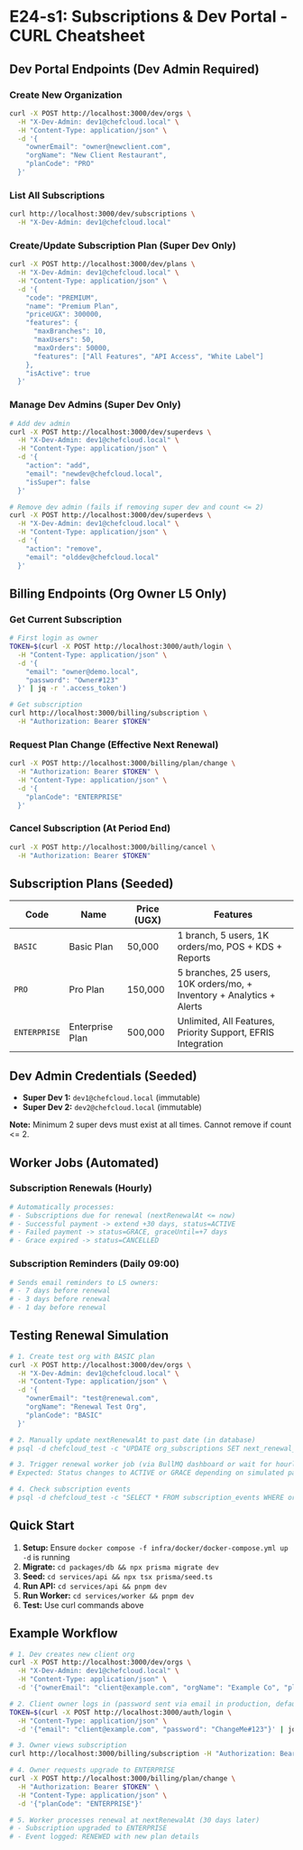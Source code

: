 # E24-s1: Subscriptions & Dev Portal - CURL Cheatsheet

## Dev Portal Endpoints (Dev Admin Required)

### Create New Organization
```bash
curl -X POST http://localhost:3000/dev/orgs \
  -H "X-Dev-Admin: dev1@chefcloud.local" \
  -H "Content-Type: application/json" \
  -d '{
    "ownerEmail": "owner@newclient.com",
    "orgName": "New Client Restaurant",
    "planCode": "PRO"
  }'
```

### List All Subscriptions
```bash
curl http://localhost:3000/dev/subscriptions \
  -H "X-Dev-Admin: dev1@chefcloud.local"
```

### Create/Update Subscription Plan (Super Dev Only)
```bash
curl -X POST http://localhost:3000/dev/plans \
  -H "X-Dev-Admin: dev1@chefcloud.local" \
  -H "Content-Type: application/json" \
  -d '{
    "code": "PREMIUM",
    "name": "Premium Plan",
    "priceUGX": 300000,
    "features": {
      "maxBranches": 10,
      "maxUsers": 50,
      "maxOrders": 50000,
      "features": ["All Features", "API Access", "White Label"]
    },
    "isActive": true
  }'
```

### Manage Dev Admins (Super Dev Only)
```bash
# Add dev admin
curl -X POST http://localhost:3000/dev/superdevs \
  -H "X-Dev-Admin: dev1@chefcloud.local" \
  -H "Content-Type: application/json" \
  -d '{
    "action": "add",
    "email": "newdev@chefcloud.local",
    "isSuper": false
  }'

# Remove dev admin (fails if removing super dev and count <= 2)
curl -X POST http://localhost:3000/dev/superdevs \
  -H "X-Dev-Admin: dev1@chefcloud.local" \
  -H "Content-Type: application/json" \
  -d '{
    "action": "remove",
    "email": "olddev@chefcloud.local"
  }'
```

## Billing Endpoints (Org Owner L5 Only)

### Get Current Subscription
```bash
# First login as owner
TOKEN=$(curl -X POST http://localhost:3000/auth/login \
  -H "Content-Type: application/json" \
  -d '{
    "email": "owner@demo.local",
    "password": "Owner#123"
  }' | jq -r '.access_token')

# Get subscription
curl http://localhost:3000/billing/subscription \
  -H "Authorization: Bearer $TOKEN"
```

### Request Plan Change (Effective Next Renewal)
```bash
curl -X POST http://localhost:3000/billing/plan/change \
  -H "Authorization: Bearer $TOKEN" \
  -H "Content-Type: application/json" \
  -d '{
    "planCode": "ENTERPRISE"
  }'
```

### Cancel Subscription (At Period End)
```bash
curl -X POST http://localhost:3000/billing/cancel \
  -H "Authorization: Bearer $TOKEN"
```

## Subscription Plans (Seeded)

| Code | Name | Price (UGX) | Features |
|------|------|-------------|----------|
| `BASIC` | Basic Plan | 50,000 | 1 branch, 5 users, 1K orders/mo, POS + KDS + Reports |
| `PRO` | Pro Plan | 150,000 | 5 branches, 25 users, 10K orders/mo, + Inventory + Analytics + Alerts |
| `ENTERPRISE` | Enterprise Plan | 500,000 | Unlimited, All Features, Priority Support, EFRIS Integration |

## Dev Admin Credentials (Seeded)

- **Super Dev 1:** `dev1@chefcloud.local` (immutable)
- **Super Dev 2:** `dev2@chefcloud.local` (immutable)

**Note:** Minimum 2 super devs must exist at all times. Cannot remove if count <= 2.

## Worker Jobs (Automated)

### Subscription Renewals (Hourly)
```bash
# Automatically processes:
# - Subscriptions due for renewal (nextRenewalAt <= now)
# - Successful payment -> extend +30 days, status=ACTIVE
# - Failed payment -> status=GRACE, graceUntil=+7 days
# - Grace expired -> status=CANCELLED
```

### Subscription Reminders (Daily 09:00)
```bash
# Sends email reminders to L5 owners:
# - 7 days before renewal
# - 3 days before renewal
# - 1 day before renewal
```

## Testing Renewal Simulation

```bash
# 1. Create test org with BASIC plan
curl -X POST http://localhost:3000/dev/orgs \
  -H "X-Dev-Admin: dev1@chefcloud.local" \
  -H "Content-Type: application/json" \
  -d '{
    "ownerEmail": "test@renewal.com",
    "orgName": "Renewal Test Org",
    "planCode": "BASIC"
  }'

# 2. Manually update nextRenewalAt to past date (in database)
# psql -d chefcloud_test -c "UPDATE org_subscriptions SET next_renewal_at = NOW() - INTERVAL '1 day' WHERE org_id = 'org_id_here';"

# 3. Trigger renewal worker job (via BullMQ dashboard or wait for hourly cron)
# Expected: Status changes to ACTIVE or GRACE depending on simulated payment result

# 4. Check subscription events
# psql -d chefcloud_test -c "SELECT * FROM subscription_events WHERE org_id = 'org_id_here' ORDER BY at DESC;"
```

## Quick Start

1. **Setup:** Ensure `docker compose -f infra/docker/docker-compose.yml up -d` is running
2. **Migrate:** `cd packages/db && npx prisma migrate dev`
3. **Seed:** `cd services/api && npx tsx prisma/seed.ts`
4. **Run API:** `cd services/api && pnpm dev`
5. **Run Worker:** `cd services/worker && pnpm dev`
6. **Test:** Use curl commands above

## Example Workflow

```bash
# 1. Dev creates new client org
curl -X POST http://localhost:3000/dev/orgs \
  -H "X-Dev-Admin: dev1@chefcloud.local" \
  -H "Content-Type: application/json" \
  -d '{"ownerEmail": "client@example.com", "orgName": "Example Co", "planCode": "PRO"}'

# 2. Client owner logs in (password sent via email in production, default: ChangeMe#123)
TOKEN=$(curl -X POST http://localhost:3000/auth/login \
  -H "Content-Type: application/json" \
  -d '{"email": "client@example.com", "password": "ChangeMe#123"}' | jq -r '.access_token')

# 3. Owner views subscription
curl http://localhost:3000/billing/subscription -H "Authorization: Bearer $TOKEN"

# 4. Owner requests upgrade to ENTERPRISE
curl -X POST http://localhost:3000/billing/plan/change \
  -H "Authorization: Bearer $TOKEN" \
  -H "Content-Type: application/json" \
  -d '{"planCode": "ENTERPRISE"}'

# 5. Worker processes renewal at nextRenewalAt (30 days later)
# - Subscription upgraded to ENTERPRISE
# - Event logged: RENEWED with new plan details
```
